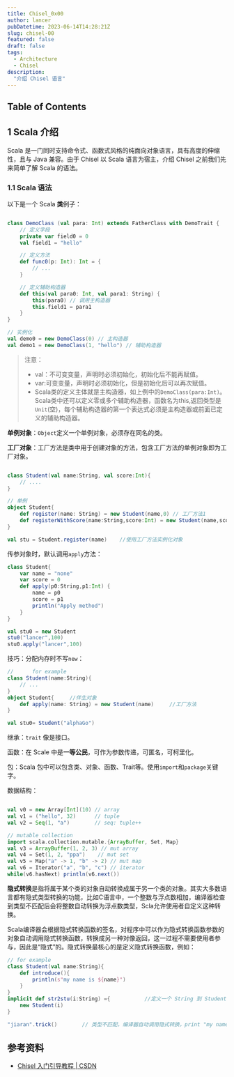 ```yaml
---
title: Chisel_0x00
author: lancer
pubDatetime: 2023-06-14T14:28:21Z
slug: chisel-00
featured: false
draft: false
tags:
  - Architecture
  - Chisel
description:
  "介绍 Chisel 语言"
---
```


## Table of Contents

## 1 Scala 介绍

Scala 是一门同时支持命令式、函数式风格的纯面向对象语言，具有高度的伸缩性，且与 Java 兼容。由于 Chisel 以 Scala 语言为宿主，介绍 Chisel 之前我们先来简单了解 Scala 的语法。


### 1.1 Scala 语法

以下是一个 Scala **类**例子：

```scala

class DemoClass (val para: Int) extends FatherClass with DemoTrait {
    // 定义字段
    private var field0 = 0
    val field1 = "hello"

    // 定义方法
    def func0(p: Int): Int = {
        // ...
    }

    // 定义辅助构造器
    def this(val para0: Int, val para1: String) {
        this(para0) // 调用主构造器
        this.field1 = para1
    }
}

// 实例化
val demo0 = new DemoClass(0) // 主构造器
val demo1 = new DemoClass(1, "hello") // 辅助构造器
```

> 注意：
> - val：不可变变量，声明时必须初始化，初始化后不能再赋值。
> - var:可变变量，声明时必须初始化，但是初始化后可以再次赋值。
> - Scala类的定义主体就是主构造器，如上例中的`DemoClass(para:Int)`。Scala类中还可以定义零或多个辅助构造器，函数名为this,返回类型是`Unit`(空)，每个辅助构造器的第一个表达式必须是主构造器或前面已定义的辅助构造器。


**单例对象**：`Object`定义一个单例对象，必须存在同名的类。

**工厂对象**：工厂方法是类中用于创建对象的方法，包含工厂方法的单例对象即为工厂对象。

```scala

class Student(val name:String, val score:Int){
    // ....
}

// 单例
object Student{
    def register(name: String) = new Student(name,0) // 工厂方法1
    def registerWithScore(name:String,score:Int) = new Student(name,score)  // 工厂方法2
}

val stu = Student.register(name)    //使用工厂方法实例化对象


```

传参对象时，默认调用`apply`方法：

```scala
class Student{
    var name = "none"
    var score = 0
    def apply(p0:String,p1:Int) {
        name = p0
        score = p1
        println("Apply method")
    }
}

val stu0 = new Student
stu0("lancer",100)
stu0.apply("lancer",100)

```

技巧：分配内存时不写`new`：

```scala
//      for example
class Student(name:String){
    // ...
}
object Student{     //伴生对象
    def apply(name: String) = new Student(name)     //工厂方法
}

val stu0= Student("alphaGo")

```

继承：`trait` 像是接口。

函数：在 Scale 中是**一等公民**，可作为参数传递，可匿名，可柯里化。

包：Scala 包中可以包含类、对象、函数、Trait等。使用`import`和`package`关键字。

数据结构：

```scala

val v0 = new Array[Int](10) // array
val v1 = ("hello", 32)      // tuple
val v2 = Seq(1, "a")        // seq: tuple++

// mutable collection
import scala.collection.mutable.{ArrayBuffer, Set, Map}
val v3 = ArrayBuffer(1, 2, 3) // mut array
val v4 = Set(1, 2, "ppa")    // mut set
val v5 = Map("a" -> 1, "b" -> 2) // mut map
val v6 = Iterator("a", "b", "c") // iterator
while(v6.hasNext) println(v6.next())

```

**隐式转换**是指将属于某个类的对象自动转换成属于另一个类的对象。其实大多数语言都有隐式类型转换的功能，比如C语言中，一个整数与浮点数相加，编译器检查到类型不匹配后会将整数自动转换为浮点数类型，Scla允许使用者自定义这种转换。

Scala编译器会根据隐式转换函数的签名，对程序中可以作为隐式转换函数参数的对象自动调用隐式转换函数，转换成另一种对像返回，这一过程不需要使用者参与，因此是“隐式”的。隐式转换最核心的是定义隐式转换函数，例如：

```scala
// for example
class Student(val name:String){             
    def introduce(){
        println(s"my name is ${name}")
    }
}
implicit def str2stu(i:String) ={           //定义一个 String 到 Student 对象的隐式隐式转换
    new Student(i)
}

"jiaran".trick()        // 类型不匹配，编译器自动调用隐式转换，print "my name is jiaran"

```


## 参考资料

- [Chisel 入门引导教程 | CSDN](https://zhuanlan.zhihu.com/p/567818196)
